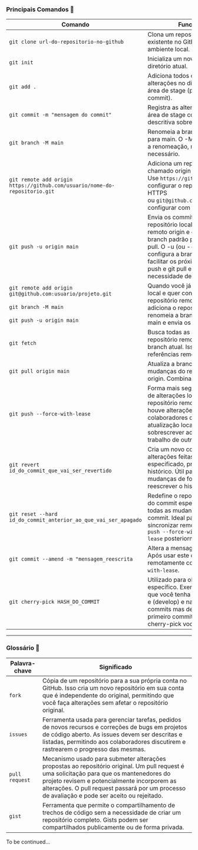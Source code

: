 
### Principais Comandos 👑

| Comando                                                                                                                 | Funcionalidade                                                                                                                                                                                                                                                                                                    |
| ----------------------------------------------------------------------------------------------------------------------- | ----------------------------------------------------------------------------------------------------------------------------------------------------------------------------------------------------------------------------------------------------------------------------------------------------------------- |
| `git clone url-do-repositorio-no-github`                                                                                | Clona um repositório remoto existente no GitHub para o seu ambiente local.                                                                                                                                                                                                                                        |
| `git init`                                                                                                              | Inicializa um novo repositório Git no diretório atual.                                                                                                                                                                                                                                                            |
| `git add .`                                                                                                             | Adiciona todos os arquivos e alterações no diretório atual para a área de stage (preparando-os para o commit).                                                                                                                                                                                                    |
| `git commit -m "mensagem do commit"`                                                                                    | Registra as alterações adicionadas na área de stage com uma mensagem descritiva sobre o que foi modificado.                                                                                                                                                                                                       |
| `git branch -M main`                                                                                                    | Renomeia a branch atual (master) para main. O -M é usado para forçar a renomeação, movendo a branch se necessário.                                                                                                                                                                                                |
| `git remote add origin https://github.com/usuario/nome-do-repositorio.git`                                              | Adiciona um repositório remoto chamado origin ao repositório local. Use `https://github.com/usuario` para configurar o repositório remoto com HTTPS ou `git@github.com:usuario` para configurar com SSH.                                                                                                          |
| `git push -u origin main`                                                                                               | Envia os commits da branch main do repositório local para o repositório remoto origin e define main como a branch padrão para futuros push e pull. O -u (ou --set-upstream) configura a branch upstream para facilitar os próximos comandos git push e git pull e eliminar a necessidade de especificar a branch. |
| `git remote add origin git@github.com:usuario/projeto.git`<br><br>`git branch -M main`<br><br>`git push -u origin main` | Quando você já tem um repositório local e quer conectá-lo a um repositório remoto no GitHub, adiciona o repositório remoto, renomeia a branch principal para main e envia os commits iniciais.                                                                                                                    |
| `git fetch`                                                                                                             | Busca todas as atualizações do repositório remoto sem integrá-las à branch atual. Isso atualiza as referências remotas.                                                                                                                                                                                           |
| `git pull origin main`                                                                                                  | Atualiza a branch local main com as mudanças do repositório remoto origin. Combina git fetch e git merge.                                                                                                                                                                                                         |
| `git push --force-with-lease`                                                                                           | Forma mais segura de forçar o envio de alterações locais para o repositório remoto. Verifica se não houve alterações feitas por outros colaboradores desde sua última atualização local, evitando sobrescrever acidentalmente o trabalho de outros.                                                               |
| `git revert id_do_commit_que_vai_ser_revertido`                                                                         | Cria um novo commit que desfaz as alterações feitas pelo commit especificado, preservando o histórico. Útil para desfazer mudanças de forma segura sem reescrever o histórico.                                                                                                                                    |
| `git reset --hard id_do_commit_anterior_ao_que_vai_ser_apagado`                                                         | Redefine o repositório para o estado do commit especificado, apagando todas as mudanças feitas após esse commit. Ideal para uso local. Para sincronizar remotamente, use `git push --force-with-lease` posteriormente.                                                                                            |
| `git commit --amend -m "mensagem_reescrita`                                                                             | Altera a mensagem do último commit. Após usar este comando, sincronize remotamente com `git push --force-with-lease`.                                                                                                                                                                                             |
| `git cherry-pick HASH_DO_COMMIT`                                                                                        | Utilizado para obter um commit específico. Exemplo de uso: Imagine que você tenha duas branchs (main) e (develop) e na segunda você tem 3 commits mas deseja apenas pegar o primeiro commit dela, com o uso de cherry-pick você pode.                                                                             |

---
### Glossário 📒
| Palavra-chave  | Significado                                                                                                                                                                                                                                                                              |
| -------------- | ---------------------------------------------------------------------------------------------------------------------------------------------------------------------------------------------------------------------------------------------------------------------------------------- |
| `fork`         | Cópia de um repositório para a sua própria conta no GitHub. Isso cria um novo repositório em sua conta que é independente do original, permitindo que você faça alterações sem afetar o repositório original.                                                                            |
| `issues`       | Ferramenta usada para gerenciar tarefas, pedidos de novos recursos e correções de bugs em projetos de código aberto. As issues devem ser descritas e listadas, permitindo aos colaboradores discutirem e rastrearem o progresso das mesmas.                                              |
| `pull request` | Mecanismo usado para submeter alterações propostas ao repositório original. Um pull request é uma solicitação para que os mantenedores do projeto revisem e potencialmente incorporem as alterações. O pull request passará por um processo de avaliação e pode ser aceito ou rejeitado. |
| `gist`         | Ferramenta que permite o compartilhamento de trechos de código sem a necessidade de criar um repositório completo. Gists podem ser compartilhados publicamente ou de forma privada.                                                                                                      |

To be continued...
